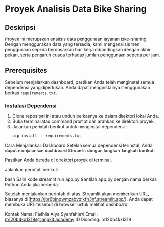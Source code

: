 # Proyek Analisis Data Bike Sharing

## Deskripsi
Proyek ini merupakan analisis data penggunaan layanan bike-sharing. Dengan menggunakan data yang tersedia, kami menganalisis tren penggunaan sepeda berdasarkan hari kerja dibandingkan dengan akhir pekan, serta pengaruh cuaca terhadap jumlah penggunaan sepeda per jam.

## Prerequisites
Sebelum menjalankan dashboard, pastikan Anda telah menginstal semua dependensi yang diperlukan. Anda dapat menginstalnya menggunakan berkas `requirements.txt`.

### Instalasi Dependensi
1. Clone repositori ini atau unduh berkasnya ke dalam direktori lokal Anda.
2. Buka terminal atau command prompt dan arahkan ke direktori proyek.
3. Jalankan perintah berikut untuk menginstal dependensi:
   ```bash
   pip install -r requirements.txt

Cara Menjalankan Dashboard
Setelah semua dependensi terinstal, Anda dapat menjalankan dashboard Streamlit dengan langkah-langkah berikut:

Pastikan Anda berada di direktori proyek di terminal.

Jalankan perintah berikut:

bash
Salin kode
streamlit run app.py
Gantilah app.py dengan nama berkas Python Anda jika berbeda.

Setelah menjalankan perintah di atas, Streamlit akan memberikan URL, biasanya di(https://jbr6bjnqwmzabvqfkfn3nf.streamlit.app/). Anda dapat membuka URL tersebut di browser untuk melihat dashboard.

Kontak
Nama: Fadhila Alya Syahfahlevi
Email: m120b4kx1319@bangkit.academy
ID Dicoding: m120b4kx1319
